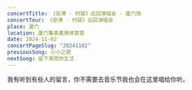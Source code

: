 ```yaml
---
concertTitle: 《安溥 · 时寐》巡回演唱会 - 厦门场
concertTour: 《安溥 · 时寐》巡回演唱会
place: 厦门
location: 厦门集美嘉庚体育馆
date: 2024-11-02
concertPageSlug: "20241102"
previousSong: 小小之歌
nextSong: 留下来陪你生活
---
```

我有听到有些人的留言，你不需要去音乐节我也会在这里唱给你听。